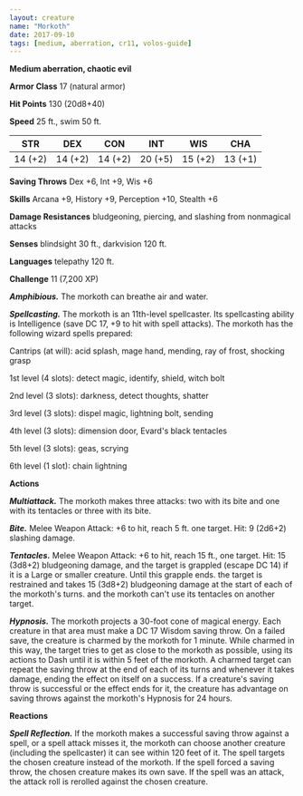 ```yaml
---
layout: creature
name: "Morkoth"
date: 2017-09-10
tags: [medium, aberration, cr11, volos-guide]
---
```


**Medium aberration, chaotic evil**

**Armor Class** 17 (natural armor)

**Hit Points** 130 (20d8+40)

**Speed** 25 ft., swim 50 ft.

|   STR   |   DEX   |   CON   |   INT   |   WIS   |   CHA   |
|:-----:|:-----:|:-----:|:-----:|:-----:|:-----:|
| 14 (+2) | 14 (+2) | 14 (+2) | 20 (+5) | 15 (+2) | 13 (+1) |

**Saving Throws** Dex +6, Int +9, Wis +6

**Skills** Arcana +9, History +9, Perception +10, Stealth +6

**Damage Resistances** bludgeoning, piercing, and slashing from nonmagical attacks

**Senses** blindsight 30 ft., darkvision 120 ft.

**Languages** telepathy 120 ft.

**Challenge** 11 (7,200 XP)

***Amphibious.*** The morkoth can breathe air and water.

***Spellcasting.*** The morkoth is an 11th-level spellcaster. Its spellcasting ability is Intelligence (save DC 17, +9 to hit with spell attacks). The morkoth has the following wizard spells prepared:

Cantrips (at will): acid splash, mage hand, mending, ray of frost, shocking grasp

1st level (4 slots): detect magic, identify, shield, witch bolt

2nd level (3 slots): darkness, detect thoughts, shatter

3rd level (3 slots): dispel magic, lightning bolt, sending

4th level (3 slots): dimension door, Evard's black tentacles

5th level (3 slots): geas, scrying

6th level (1 slot): chain lightning

**Actions**

***Multiattack.*** The morkoth makes three attacks: two with its bite and one with its tentacles or three with its bite.

***Bite.*** Melee Weapon Attack: +6 to hit, reach 5 ft. one target. Hit: 9 (2d6+2) slashing damage.

***Tentacles.*** Melee Weapon Attack: +6 to hit, reach 15 ft., one target. Hit: 15 (3d8+2) bludgeoning damage, and the target is grappled (escape DC 14) if it is a Large or smaller creature. Until this grapple ends. the target is restrained and takes 15 (3d8+2) bludgeoning damage at the start of each of the morkoth's turns. and the morkoth can't use its tentacles on another target.

***Hypnosis.*** The morkoth projects a 30-foot cone of magical energy. Each creature in that area must make a DC 17 Wisdom saving throw. On a failed save, the creature is charmed by the morkoth for 1 minute. While charmed in this way, the target tries to get as close to the morkoth as possible, using its actions to Dash until it is within 5 feet of the morkoth. A charmed target can repeat the saving throw at the end of each of its turns and whenever it takes damage, ending the effect on itself on a success. If a creature's saving throw is successful or the effect ends for it, the creature has advantage on saving throws against the morkoth's Hypnosis for 24 hours.

**Reactions**

***Spell Reflection.*** If the morkoth makes a successful saving throw against a spell, or a spell attack misses it, the morkoth can choose another creature (including the spellcaster) it can see within 120 feet of it. The spell targets the chosen creature instead of the morkoth. If the spell forced a saving throw, the chosen creature makes its own save. If the spell was an attack, the attack roll is rerolled against the chosen creature.

